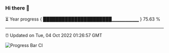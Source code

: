 ### Hi there 👋

⏳ Year progress { ██████████████████████▁▁▁▁▁▁▁▁ } 75.63 %

---

⏰ Updated on Tue, 04 Oct 2022 01:26:57 GMT

![Progress Bar CI](https://github.com/liununu/liununu/workflows/Progress%20Bar%20CI/badge.svg)
